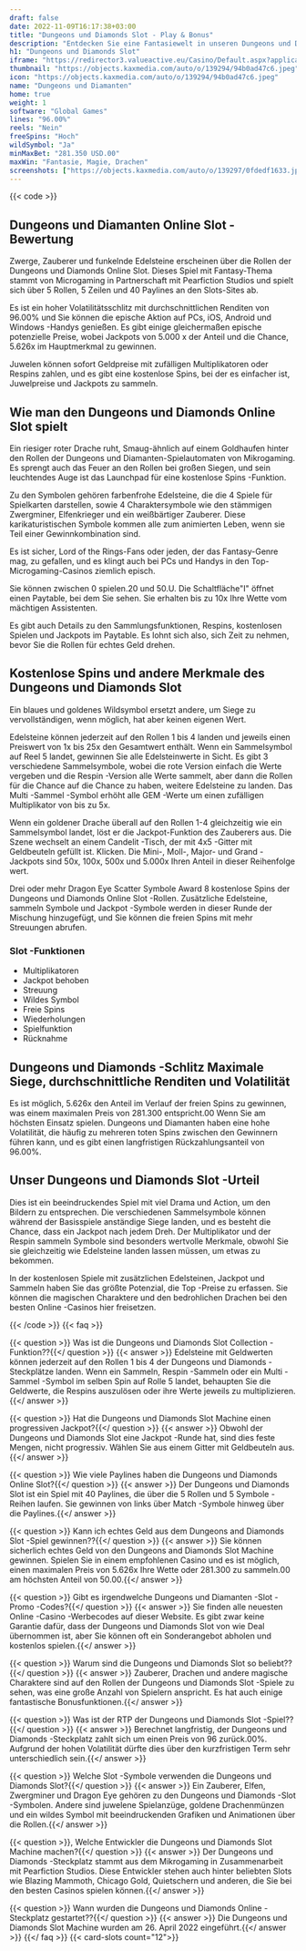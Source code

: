 ```yaml
---
draft: false
date: 2022-11-09T16:17:38+03:00
title: "Dungeons und Diamonds Slot - Play & Bonus"
description: "Entdecken Sie eine Fantasiewelt in unseren Dungeons und Diamonds Slot Review, in der wir uns die Bonusfunktionen ansehen und wo sie mit dem besten Casino -Bonus spielen können."
h1: "Dungeons und Diamonds Slot"
iframe: "https://redirector3.valueactive.eu/Casino/Default.aspx?applicationid=1023&theme=quickfiressl&usertype=5&sext1=demo&sext2=demo&csid=1867&serverid=1867&variant=MAL-Demo&gameid=dungeonsAndDiamondsDesktop&ul=en&allowmixedMode=1&bypassFlashPrompt=1&preferexternal=1&callback=cms.widget.Game.externalEventHandler"
thumbnail: "https://objects.kaxmedia.com/auto/o/139294/94b0ad47c6.jpeg"
icon: "https://objects.kaxmedia.com/auto/o/139294/94b0ad47c6.jpeg"
name: "Dungeons und Diamanten"
home: true
weight: 1
software: "Global Games"
lines: "96.00%"
reels: "Nein"
freeSpins: "Hoch"
wildSymbol: "Ja"
minMaxBet: "281.350 USD.00"
maxWin: "Fantasie, Magie, Drachen"
screenshots: ["https://objects.kaxmedia.com/auto/o/139297/0fdedf1633.jpeg"]
---
```


{{< code >}}<h2>Dungeons und Diamanten Online Slot -Bewertung</h2><p>Zwerge, Zauberer und funkelnde Edelsteine erscheinen über die Rollen der Dungeons und Diamonds Online Slot. Dieses Spiel mit Fantasy-Thema stammt von Microgaming in Partnerschaft mit Pearfiction Studios und spielt sich über 5 Rollen, 5 Zeilen und 40 Paylines an den Slots-Sites ab.</p><p>Es ist ein hoher Volatilitätsschlitz mit durchschnittlichen Renditen von 96.00% und Sie können die epische Aktion auf PCs, iOS, Android und Windows -Handys genießen. Es gibt einige gleichermaßen epische potenzielle Preise, wobei Jackpots von 5.000 x der Anteil und die Chance, 5.626x im Hauptmerkmal zu gewinnen.</p><p>Juwelen können sofort Geldpreise mit zufälligen Multiplikatoren oder Respins zahlen, und es gibt eine kostenlose Spins, bei der es einfacher ist, Juwelpreise und Jackpots zu sammeln.</p><h2>Wie man den Dungeons und Diamonds Online Slot spielt</h2><p>Ein riesiger roter Drache ruht, Smaug-ähnlich auf einem Goldhaufen hinter den Rollen der Dungeons und Diamanten-Spielautomaten von Mikrogaming. Es sprengt auch das Feuer an den Rollen bei großen Siegen, und sein leuchtendes Auge ist das Launchpad für eine kostenlose Spins -Funktion.</p><p>Zu den Symbolen gehören farbenfrohe Edelsteine, die die 4 Spiele für Spielkarten darstellen, sowie 4 Charaktersymbole wie den stämmigen Zwergminer, Elfenkrieger und ein weißbärtiger Zauberer. Diese karikaturistischen Symbole kommen alle zum animierten Leben, wenn sie Teil einer Gewinnkombination sind.</p><p>Es ist sicher, Lord of the Rings-Fans oder jeden, der das Fantasy-Genre mag, zu gefallen, und es klingt auch bei PCs und Handys in den Top-Microgaming-Casinos ziemlich episch.</p><p>Sie können zwischen 0 spielen.20 und 50.U. Die Schaltfläche"I" öffnet einen Paytable, bei dem Sie sehen. Sie erhalten bis zu 10x Ihre Wette vom mächtigen Assistenten.</p><p>Es gibt auch Details zu den Sammlungsfunktionen, Respins, kostenlosen Spielen und Jackpots im Paytable. Es lohnt sich also, sich Zeit zu nehmen, bevor Sie die Rollen für echtes Geld drehen.</p><h2>Kostenlose Spins und andere Merkmale des Dungeons und Diamonds Slot</h2><p>Ein blaues und goldenes Wildsymbol ersetzt andere, um Siege zu vervollständigen, wenn möglich, hat aber keinen eigenen Wert.</p><p>Edelsteine können jederzeit auf den Rollen 1 bis 4 landen und jeweils einen Preiswert von 1x bis 25x den Gesamtwert enthält. Wenn ein Sammelsymbol auf Reel 5 landet, gewinnen Sie alle Edelsteinwerte in Sicht. Es gibt 3 verschiedene Sammelsymbole, wobei die rote Version einfach die Werte vergeben und die Respin -Version alle Werte sammelt, aber dann die Rollen für die Chance auf die Chance zu haben, weitere Edelsteine zu landen. Das Multi -Sammel -Symbol erhöht alle GEM -Werte um einen zufälligen Multiplikator von bis zu 5x.</p><p>Wenn ein goldener Drache überall auf den Rollen 1-4 gleichzeitig wie ein Sammelsymbol landet, löst er die Jackpot-Funktion des Zauberers aus. Die Szene wechselt an einem Candelit -Tisch, der mit 4x5 -Gitter mit Geldbeuteln gefüllt ist. Klicken. Die Mini-, Moll-, Major- und Grand -Jackpots sind 50x, 100x, 500x und 5.000x Ihren Anteil in dieser Reihenfolge wert.</p><p>Drei oder mehr Dragon Eye Scatter Symbole Award 8 kostenlose Spins der Dungeons und Diamonds Online Slot -Rollen. Zusätzliche Edelsteine, sammeln Symbole und Jackpot -Symbole werden in dieser Runde der Mischung hinzugefügt, und Sie können die freien Spins mit mehr Streuungen abrufen.</p><h3>
Slot -Funktionen</h3><ul>
<li></span>
Multiplikatoren</li>
<li></span>
Jackpot behoben</li>
<li></span>
Streuung</li>
<li></span>
Wildes Symbol</li>
<li></span>
Freie Spins</li>
<li></span>
Wiederholungen</li>
<li></span>
Spielfunktion</li>
<li></span>
Rücknahme</li></ul><h2>Dungeons und Diamonds -Schlitz Maximale Siege, durchschnittliche Renditen und Volatilität</h2><p>Es ist möglich, 5.626x den Anteil im Verlauf der freien Spins zu gewinnen, was einem maximalen Preis von 281.300 entspricht.00 Wenn Sie am höchsten Einsatz spielen. Dungeons und Diamanten haben eine hohe Volatilität, die häufig zu mehreren toten Spins zwischen den Gewinnern führen kann, und es gibt einen langfristigen Rückzahlungsanteil von 96.00%.</p><h2>Unser Dungeons und Diamonds Slot -Urteil</h2><p>Dies ist ein beeindruckendes Spiel mit viel Drama und Action, um den Bildern zu entsprechen. Die verschiedenen Sammelsymbole können während der Basisspiele anständige Siege landen, und es besteht die Chance, dass ein Jackpot nach jedem Dreh. Der Multiplikator und der Respin sammeln Symbole sind besonders wertvolle Merkmale, obwohl Sie sie gleichzeitig wie Edelsteine landen lassen müssen, um etwas zu bekommen.</p><p>In der kostenlosen Spiele mit zusätzlichen Edelsteinen, Jackpot und Sammeln haben Sie das größte Potenzial, die Top -Preise zu erfassen. Sie können die magischen Charaktere und den bedrohlichen Drachen bei den besten Online -Casinos hier freisetzen.</p>
{{< /code >}}
{{< faq >}}

{{< question >}} Was ist die Dungeons und Diamonds Slot Collection -Funktion??{{</ question >}}
{{< answer >}} Edelsteine mit Geldwerten können jederzeit auf den Rollen 1 bis 4 der Dungeons und Diamonds -Steckplätze landen. Wenn ein Sammeln, Respin -Sammeln oder ein Multi -Sammel -Symbol im selben Spin auf Rolle 5 landet, behaupten Sie die Geldwerte, die Respins auszulösen oder ihre Werte jeweils zu multiplizieren.{{</ answer >}}

{{< question >}} Hat die Dungeons und Diamonds Slot Machine einen progressiven Jackpot?{{</ question >}}
{{< answer >}} Obwohl der Dungeons und Diamonds Slot eine Jackpot -Runde hat, sind dies feste Mengen, nicht progressiv. Wählen Sie aus einem Gitter mit Geldbeuteln aus.{{</ answer >}}

{{< question >}} Wie viele Paylines haben die Dungeons und Diamonds Online Slot?{{</ question >}}
{{< answer >}} Der Dungeons und Diamonds Slot ist ein Spiel mit 40 Paylines, die über die 5 Rollen und 5 Symbole -Reihen laufen. Sie gewinnen von links über Match -Symbole hinweg über die Paylines.{{</ answer >}}

{{< question >}} Kann ich echtes Geld aus dem Dungeons and Diamonds Slot -Spiel gewinnen??{{</ question >}}
{{< answer >}} Sie können sicherlich echtes Geld von den Dungeons and Diamonds Slot Machine gewinnen. Spielen Sie in einem empfohlenen Casino und es ist möglich, einen maximalen Preis von 5.626x Ihre Wette oder 281.300 zu sammeln.00 am höchsten Anteil von 50.00.{{</ answer >}}

{{< question >}} Gibt es irgendwelche Dungeons und Diamanten -Slot -Promo -Codes?{{</ question >}}
{{< answer >}} Sie finden alle neuesten Online -Casino -Werbecodes auf dieser Website. Es gibt zwar keine Garantie dafür, dass der Dungeons und Diamonds Slot von wie Deal übernommen ist, aber Sie können oft ein Sonderangebot abholen und kostenlos spielen.{{</ answer >}}

{{< question >}} Warum sind die Dungeons und Diamonds Slot so beliebt??{{</ question >}}
{{< answer >}} Zauberer, Drachen und andere magische Charaktere sind auf den Rollen der Dungeons und Diamonds Slot -Spiele zu sehen, was eine große Anzahl von Spielern anspricht. Es hat auch einige fantastische Bonusfunktionen.{{</ answer >}}

{{< question >}} Was ist der RTP der Dungeons und Diamonds Slot -Spiel??{{</ question >}}
{{< answer >}} Berechnet langfristig, der Dungeons und Diamonds -Steckplatz zahlt sich um einen Preis von 96 zurück.00%. Aufgrund der hohen Volatilität dürfte dies über den kurzfristigen Term sehr unterschiedlich sein.{{</ answer >}}

{{< question >}} Welche Slot -Symbole verwenden die Dungeons und Diamonds Slot?{{</ question >}}
{{< answer >}} Ein Zauberer, Elfen, Zwergminer und Dragon Eye gehören zu den Dungeons und Diamonds -Slot -Symbolen. Andere sind juwelene Spielanzüge, goldene Drachenmünzen und ein wildes Symbol mit beeindruckenden Grafiken und Animationen über die Rollen.{{</ answer >}}

{{< question >}}, Welche Entwickler die Dungeons und Diamonds Slot Machine machen?{{</ question >}}
{{< answer >}} Der Dungeons und Diamonds -Steckplatz stammt aus dem Mikrogaming in Zusammenarbeit mit Pearfiction Studios. Diese Entwickler stehen auch hinter beliebten Slots wie Blazing Mammoth, Chicago Gold, Quietschern und anderen, die Sie bei den besten Casinos spielen können.{{</ answer >}}

{{< question >}} Wann wurden die Dungeons und Diamonds Online -Steckplatz gestartet??{{</ question >}}
{{< answer >}} Die Dungeons und Diamonds Slot Machine wurden am 26. April 2022 eingeführt.{{</ answer >}}
{{</ faq >}}
{{< card-slots count="12">}}